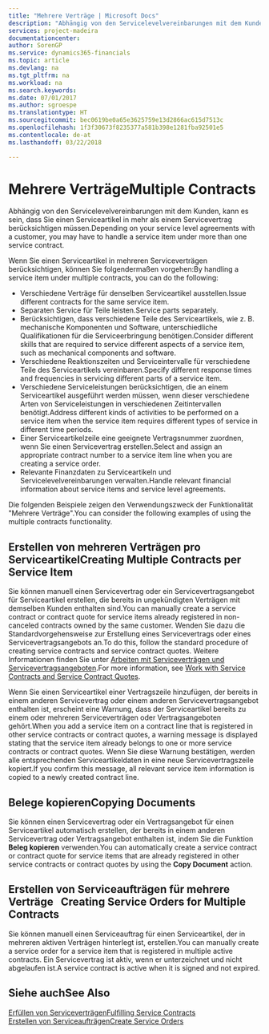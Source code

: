 ```yaml
---
title: "Mehrere Verträge | Microsoft Docs"
description: "Abhängig von den Servicelevelvereinbarungen mit dem Kunden, kann es sein, dass Sie einen Serviceartikel in mehr als einem Servicevertrag berücksichtigen müssen."
services: project-madeira
documentationcenter: 
author: SorenGP
ms.service: dynamics365-financials
ms.topic: article
ms.devlang: na
ms.tgt_pltfrm: na
ms.workload: na
ms.search.keywords: 
ms.date: 07/01/2017
ms.author: sgroespe
ms.translationtype: HT
ms.sourcegitcommit: bec0619be0a65e3625759e13d2866ac615d7513c
ms.openlocfilehash: 1f3f30673f8235377a581b398e1281fba92501e5
ms.contentlocale: de-at
ms.lasthandoff: 03/22/2018

---
```

# <a name="multiple-contracts"></a><span data-ttu-id="828e8-103">Mehrere Verträge</span><span class="sxs-lookup"><span data-stu-id="828e8-103">Multiple Contracts</span></span>
<span data-ttu-id="828e8-104">Abhängig von den Servicelevelvereinbarungen mit dem Kunden, kann es sein, dass Sie einen Serviceartikel in mehr als einem Servicevertrag berücksichtigen müssen.</span><span class="sxs-lookup"><span data-stu-id="828e8-104">Depending on your service level agreements with a customer, you may have to handle a service item under more than one service contract.</span></span>  
  
<span data-ttu-id="828e8-105">Wenn Sie einen Serviceartikel in mehreren Serviceverträgen berücksichtigen, können Sie folgendermaßen vorgehen:</span><span class="sxs-lookup"><span data-stu-id="828e8-105">By handling a service item under multiple contracts, you can do the following:</span></span>  
  
* <span data-ttu-id="828e8-106">Verschiedene Verträge für denselben Serviceartikel ausstellen.</span><span class="sxs-lookup"><span data-stu-id="828e8-106">Issue different contracts for the same service item.</span></span>  
* <span data-ttu-id="828e8-107">Separaten Service für Teile leisten.</span><span class="sxs-lookup"><span data-stu-id="828e8-107">Service parts separately.</span></span>  
* <span data-ttu-id="828e8-108">Berücksichtigen, dass verschiedene Teile des Serviceartikels, wie z. B. mechanische Komponenten und Software, unterschiedliche Qualifikationen für die Serviceerbringung benötigen.</span><span class="sxs-lookup"><span data-stu-id="828e8-108">Consider different skills that are required to service different aspects of a service item, such as mechanical components and software.</span></span>  
* <span data-ttu-id="828e8-109">Verschiedene Reaktionszeiten und Serviceintervalle für verschiedene Teile des Serviceartikels vereinbaren.</span><span class="sxs-lookup"><span data-stu-id="828e8-109">Specify different response times and frequencies in servicing different parts of a service item.</span></span>  
* <span data-ttu-id="828e8-110">Verschiedene Serviceleistungen berücksichtigen, die an einem Serviceartikel ausgeführt werden müssen, wenn dieser verschiedene Arten von Serviceleistungen in verschiedenen Zeitintervallen benötigt.</span><span class="sxs-lookup"><span data-stu-id="828e8-110">Address different kinds of activities to be performed on a service item when the service item requires different types of service in different time periods.</span></span>  
* <span data-ttu-id="828e8-111">Einer Serviceartikelzeile eine geeignete Vertragsnummer zuordnen, wenn Sie einen Servicevertrag erstellen.</span><span class="sxs-lookup"><span data-stu-id="828e8-111">Select and assign an appropriate contract number to a service item line when you are creating a service order.</span></span>  
* <span data-ttu-id="828e8-112">Relevante Finanzdaten zu Serviceartikeln und Servicelevelvereinbarungen verwalten.</span><span class="sxs-lookup"><span data-stu-id="828e8-112">Handle relevant financial information about service items and service level agreements.</span></span>  
  
<span data-ttu-id="828e8-113">Die folgenden Beispiele zeigen den Verwendungszweck der Funktionalität "Mehrere Verträge".</span><span class="sxs-lookup"><span data-stu-id="828e8-113">You can consider the following examples of using the multiple contracts functionality.</span></span>  
  
## <a name="creating-multiple-contracts-per-service-item"></a><span data-ttu-id="828e8-114">Erstellen von mehreren Verträgen pro Serviceartikel</span><span class="sxs-lookup"><span data-stu-id="828e8-114">Creating Multiple Contracts per Service Item</span></span>  
<span data-ttu-id="828e8-115">Sie können manuell einen Servicevertrag oder ein Servicevertragsangebot für Serviceartikel erstellen, die bereits in ungekündigten Verträgen mit demselben Kunden enthalten sind.</span><span class="sxs-lookup"><span data-stu-id="828e8-115">You can manually create a service contract or contract quote for service items already registered in non-canceled contracts owned by the same customer.</span></span> <span data-ttu-id="828e8-116">Wenden Sie dazu die Standardvorgehensweise zur Erstellung eines Servicevertrags oder eines Servicevertragsangebots an.</span><span class="sxs-lookup"><span data-stu-id="828e8-116">To do this, follow the standard procedure of creating service contracts and service contract quotes.</span></span> <span data-ttu-id="828e8-117">Weitere Informationen finden Sie unter [Arbeiten mit Serviceverträgen und Servicevertragsangeboten](service-how-to-create-service-contracts-and-service-contract-quotes.md).</span><span class="sxs-lookup"><span data-stu-id="828e8-117">For more information, see [Work with Service Contracts and Service Contract Quotes](service-how-to-create-service-contracts-and-service-contract-quotes.md).</span></span>  
  
<span data-ttu-id="828e8-118">Wenn Sie einen Serviceartikel einer Vertragszeile hinzufügen, der bereits in einem anderen Servicevertrag oder einem anderen Servicevertragsangebot enthalten ist, erscheint eine Warnung, dass der Serviceartikel bereits zu einem oder mehreren Serviceverträgen oder Vertragsangeboten gehört.</span><span class="sxs-lookup"><span data-stu-id="828e8-118">When you add a service item on a contract line that is registered in other service contracts or contract quotes, a warning message is displayed stating that the service item already belongs to one or more service contracts or contract quotes.</span></span> <span data-ttu-id="828e8-119">Wenn Sie diese Warnung bestätigen, werden alle entsprechenden Serviceartikeldaten in eine neue Servicevertragszeile kopiert.</span><span class="sxs-lookup"><span data-stu-id="828e8-119">If you confirm this message, all relevant service item information is copied to a newly created contract line.</span></span>  
  
## <a name="copying-documents"></a><span data-ttu-id="828e8-120">Belege kopieren</span><span class="sxs-lookup"><span data-stu-id="828e8-120">Copying Documents</span></span>  
<span data-ttu-id="828e8-121">Sie können einen Servicevertrag oder ein Vertragsangebot für einen Serviceartikel automatisch erstellen, der bereits in einem anderen Servicevertrag oder Vertragsangebot enthalten ist, indem Sie die Funktion **Beleg kopieren** verwenden.</span><span class="sxs-lookup"><span data-stu-id="828e8-121">You can automatically create a service contract or contract quote for service items that are already registered in other service contracts or contract quotes by using the **Copy Document** action.</span></span>  
  
## <a name="creating-service-orders-for-multiple-contracts"></a><span data-ttu-id="828e8-122">Erstellen von Serviceaufträgen für mehrere Verträge   </span><span class="sxs-lookup"><span data-stu-id="828e8-122">Creating Service Orders for Multiple Contracts</span></span>  
<span data-ttu-id="828e8-123">Sie können manuell einen Serviceauftrag für einen Serviceartikel, der in mehreren aktiven Verträgen hinterlegt ist, erstellen.</span><span class="sxs-lookup"><span data-stu-id="828e8-123">You can manually create a service order for a service item that is registered in multiple active contracts.</span></span> <span data-ttu-id="828e8-124">Ein Servicevertrag ist aktiv, wenn er unterzeichnet und nicht abgelaufen ist.</span><span class="sxs-lookup"><span data-stu-id="828e8-124">A service contract is active when it is signed and not expired.</span></span>  
  
## <a name="see-also"></a><span data-ttu-id="828e8-125">Siehe auch</span><span class="sxs-lookup"><span data-stu-id="828e8-125">See Also</span></span>  
[<span data-ttu-id="828e8-126">Erfüllen von Serviceverträgen</span><span class="sxs-lookup"><span data-stu-id="828e8-126">Fulfilling Service Contracts</span></span>](service-fulfill-service-contracts.md)  
[<span data-ttu-id="828e8-127">Erstellen von Serviceaufträgen</span><span class="sxs-lookup"><span data-stu-id="828e8-127">Create Service Orders</span></span>](service-how-to-create-service-orders.md)  

